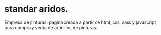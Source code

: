 # standar aridos.

Empresa de pinturas. pagina creada a partir de html, css, sass y javascript para compra y venta de articulos de pinturas.
